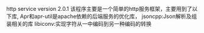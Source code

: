 http service version 2.0.1
该程序主要是一个简单的http服务框架，主要用到了以下库,
Apr和apr-util是apache依赖的后端服务的优化库，
jsoncpp:Json解析及组装相关的库
libiconv:实现字符从一中编码到另一种编码的转换










